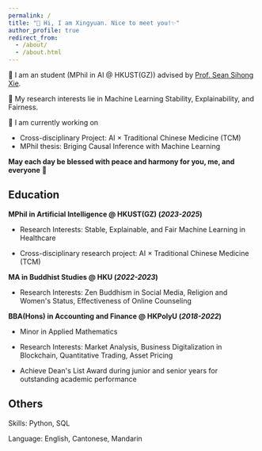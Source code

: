 ```yaml
---
permalink: /
title: "👋 Hi, I am Xingyuan. Nice to meet you!✨"
author_profile: true
redirect_from: 
  - /about/
  - /about.html
---
```



🤖 I am an student (MPhil in AI @ HKUST(GZ)) advised by [Prof. Sean Sihong Xie](https://facultyprofiles.hkust-gz.edu.cn/faculty-personal-page/XIE-Sihong/sihongxie).
  

🌱 My research interests lie in Machine Learning Stability, Explainability, and Fairness.  
  

📝 I am currently working on
- Cross-disciplinary Project: AI × Traditional Chinese Medicine (TCM)
- MPhil thesis: Briging Causal Inference with Machine Learning  
  

**May each day be blessed with peace and harmony for you, me, and everyone** 🙏  


Education
------
**MPhil in Artificial Intelligence @ HKUST(GZ) (_2023-2025_)**

- Research Interests: Stable, Explainable, and Fair Machine Learning in Healthcare

- Cross-disciplinary research project: AI × Traditional Chinese Medicine (TCM)

**MA in Buddhist Studies @ HKU (_2022-2023_)**

- Research Interests: Zen Buddhism in Social Media, Religion and Women's Status, Effectiveness of Online Counseling

**BBA(Hons) in Accounting and Finance @ HKPolyU (_2018-2022_)**

- Minor in Applied Mathematics

- Research Interests: Market Analysis, Business Digitalization in Blockchain, Quantitative Trading, Asset Pricing

- Achieve Dean's List Award during junior and senior years for outstanding academic performance

Others
------
Skills: Python, SQL

Language: English, Cantonese, Mandarin

